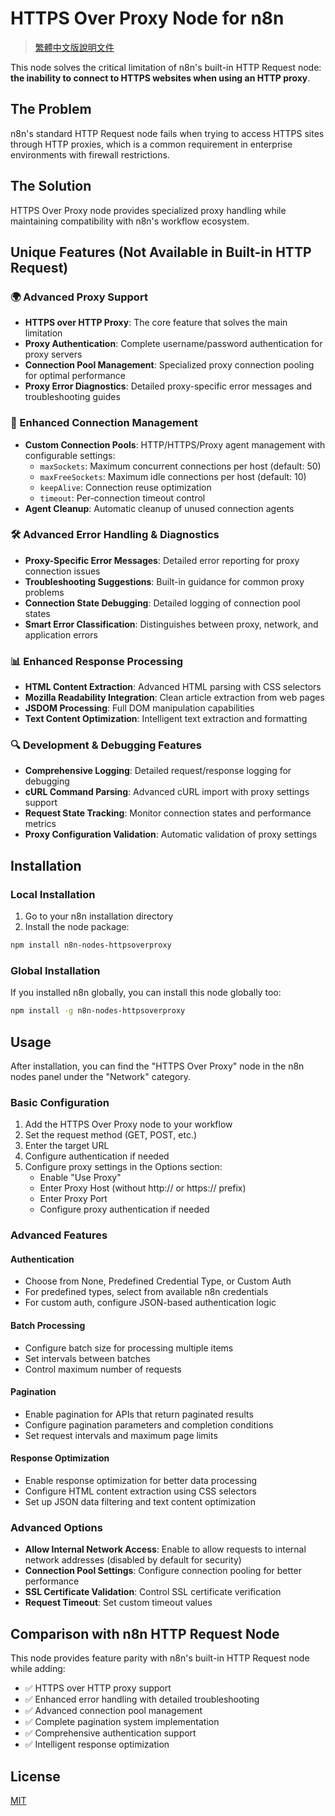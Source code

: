 # HTTPS Over Proxy Node for n8n

> [繁體中文版說明文件](README.zh-TW.md)

This node solves the critical limitation of n8n's built-in HTTP Request node: **the inability to connect to HTTPS websites when using an HTTP proxy**.

## The Problem

n8n's standard HTTP Request node fails when trying to access HTTPS sites through HTTP proxies, which is a common requirement in enterprise environments with firewall restrictions.

## The Solution

HTTPS Over Proxy node provides specialized proxy handling while maintaining compatibility with n8n's workflow ecosystem.

## Unique Features (Not Available in Built-in HTTP Request)

### 🌍 Advanced Proxy Support
- **HTTPS over HTTP Proxy**: The core feature that solves the main limitation
- **Proxy Authentication**: Complete username/password authentication for proxy servers
- **Connection Pool Management**: Specialized proxy connection pooling for optimal performance
- **Proxy Error Diagnostics**: Detailed proxy-specific error messages and troubleshooting guides

### 🔧 Enhanced Connection Management
- **Custom Connection Pools**: HTTP/HTTPS/Proxy agent management with configurable settings:
  - `maxSockets`: Maximum concurrent connections per host (default: 50)
  - `maxFreeSockets`: Maximum idle connections per host (default: 10)
  - `keepAlive`: Connection reuse optimization
  - `timeout`: Per-connection timeout control
- **Agent Cleanup**: Automatic cleanup of unused connection agents

### 🛠️ Advanced Error Handling & Diagnostics
- **Proxy-Specific Error Messages**: Detailed error reporting for proxy connection issues
- **Troubleshooting Suggestions**: Built-in guidance for common proxy problems
- **Connection State Debugging**: Detailed logging of connection pool states
- **Smart Error Classification**: Distinguishes between proxy, network, and application errors

### 📊 Enhanced Response Processing
- **HTML Content Extraction**: Advanced HTML parsing with CSS selectors
- **Mozilla Readability Integration**: Clean article extraction from web pages
- **JSDOM Processing**: Full DOM manipulation capabilities
- **Text Content Optimization**: Intelligent text extraction and formatting

### 🔍 Development & Debugging Features
- **Comprehensive Logging**: Detailed request/response logging for debugging
- **cURL Command Parsing**: Advanced cURL import with proxy settings support
- **Request State Tracking**: Monitor connection states and performance metrics
- **Proxy Configuration Validation**: Automatic validation of proxy settings

## Installation

### Local Installation

1. Go to your n8n installation directory
2. Install the node package:
```bash
npm install n8n-nodes-httpsoverproxy
```

### Global Installation

If you installed n8n globally, you can install this node globally too:

```bash
npm install -g n8n-nodes-httpsoverproxy
```

## Usage

After installation, you can find the "HTTPS Over Proxy" node in the n8n nodes panel under the "Network" category.

### Basic Configuration

1. Add the HTTPS Over Proxy node to your workflow
2. Set the request method (GET, POST, etc.)
3. Enter the target URL
4. Configure authentication if needed
5. Configure proxy settings in the Options section:
   - Enable "Use Proxy"
   - Enter Proxy Host (without http:// or https:// prefix)
   - Enter Proxy Port
   - Configure proxy authentication if needed

### Advanced Features

#### Authentication
- Choose from None, Predefined Credential Type, or Custom Auth
- For predefined types, select from available n8n credentials
- For custom auth, configure JSON-based authentication logic

#### Batch Processing
- Configure batch size for processing multiple items
- Set intervals between batches
- Control maximum number of requests

#### Pagination
- Enable pagination for APIs that return paginated results
- Configure pagination parameters and completion conditions
- Set request intervals and maximum page limits

#### Response Optimization
- Enable response optimization for better data processing
- Configure HTML content extraction using CSS selectors
- Set up JSON data filtering and text content optimization

### Advanced Options

- **Allow Internal Network Access**: Enable to allow requests to internal network addresses (disabled by default for security)
- **Connection Pool Settings**: Configure connection pooling for better performance
- **SSL Certificate Validation**: Control SSL certificate verification
- **Request Timeout**: Set custom timeout values

## Comparison with n8n HTTP Request Node

This node provides feature parity with n8n's built-in HTTP Request node while adding:
- ✅ HTTPS over HTTP proxy support
- ✅ Enhanced error handling with detailed troubleshooting
- ✅ Advanced connection pool management
- ✅ Complete pagination system implementation
- ✅ Comprehensive authentication support
- ✅ Intelligent response optimization

## License

[MIT](LICENSE)
